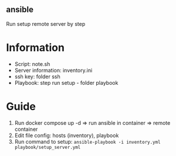 ## ansible

Run setup remote server by step

# Information

- Script: note.sh
- Server information: inventory.ini
- ssh key: folder ssh
- Playbook: step run setup - folder playbook

# Guide

1. Run docker compose up -d => run ansible in container => remote container
2. Edit file config: hosts (inventory), playbook
3. Run command to setup: `ansible-playbook -i inventory.yml playbook/setup_server.yml`
